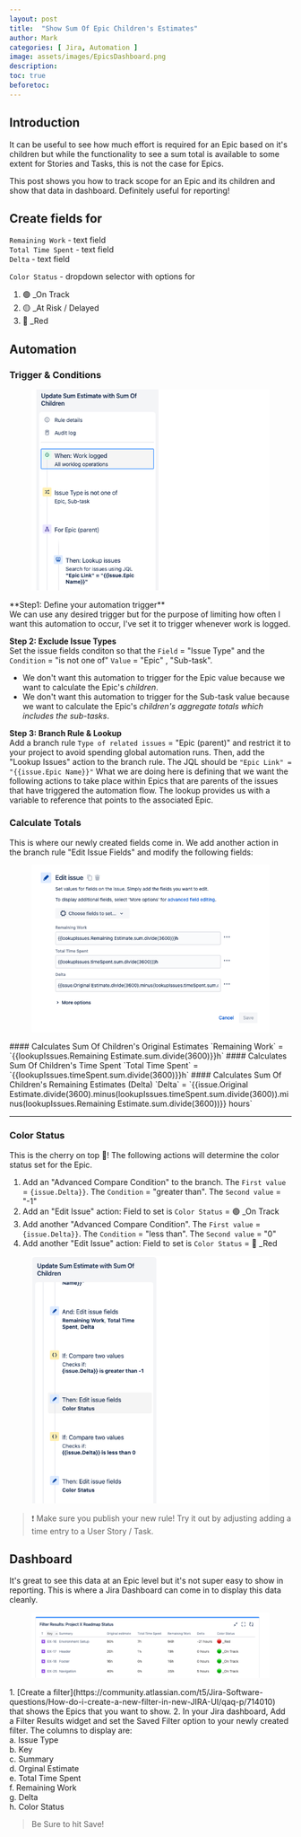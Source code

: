 ```yaml
---
layout: post
title:  "Show Sum Of Epic Children's Estimates"
author: Mark
categories: [ Jira, Automation ]
image: assets/images/EpicsDashboard.png
description: 
toc: true
beforetoc: 
---
```

## Introduction
It can be useful to see how much effort is required for an Epic based on it's children but while the functionality to see a sum total is available to some extent for Stories and Tasks, this is not the case for Epics. 

This post shows you how to track scope for an Epic and its children and show that data in dashboard. Definitely useful for reporting!

## Create fields for 
`Remaining Work` - text field <br>
`Total Time Spent` - text field <br>
`Delta` - text field

`Color Status` - dropdown selector with options for 
1. 🟢 _On Track
2. 🟡 _At Risk / Delayed
3. 🔴 _Red

## Automation
### Trigger & Conditions
<figure>
    <img src="/assets/images/automationSection1.png"
         alt="Automation Section 1">
</figure>
**Step1: Define your automation trigger** <br>
We can use any desired trigger but for the purpose of limiting how often I want this automation to occur, I've set it to trigger whenever work is logged.

**Step 2: Exclude Issue Types** <br>
Set the issue fields conditon so that the `Field` = "Issue Type" and the `Condition` = "is not one of" `Value` = "Epic" , "Sub-task".
- We don't want this automation to trigger for the Epic value because we want to calculate the Epic's *children*. 
- We don't want this automation to trigger for the Sub-task value because we want to calculate the Epic's *children's aggregate totals which includes the sub-tasks*.

**Step 3: Branch Rule & Lookup** <br>
Add a branch rule `Type of related issues` = "Epic (parent)" and restrict it to your project to avoid spending global automation runs.
Then, add the "Lookup Issues" action to the branch rule. The JQL should be `"Epic Link" = "{{issue.Epic Name}}"`
What we are doing here is defining that we want the following actions to take place within Epics that are parents of the issues that have triggered the automation flow. The lookup provides us with a variable to reference that points to the associated Epic.

### Calculate Totals
This is where our newly created fields come in. We add another action in the branch rule "Edit Issue Fields" and modify the following fields:
<figure>
    <img src="/assets/images/editIssueFields.png"
         alt="Edit Issue Fields">
</figure>
#### Calculates Sum Of Children's Original Estimates
`Remaining Work` = `{{lookupIssues.Remaining Estimate.sum.divide(3600)}}h`
#### Calculates Sum Of Children's Time Spent
`Total Time Spent` = `{{lookupIssues.timeSpent.sum.divide(3600)}}h`
#### Calculates Sum Of Children's Remaining Estimates (Delta)
`Delta` = `{{issue.Original Estimate.divide(3600).minus(lookupIssues.timeSpent.sum.divide(3600)).minus(lookupIssues.Remaining Estimate.sum.divide(3600))}} hours`

---
### Color Status
This is the cherry on top 🍒! The following actions will determine the color status set for the Epic.
1. Add an "Advanced Compare Condition" to the branch. The `First value` = `{issue.Delta}}`. The `Condition` = "greater than". The `Second value` = "-1"
2. Add an "Edit Issue" action: Field to set is `Color Status` = 🟢  _On Track
3.  Add another "Advanced Compare Condition". The `First value` = `{issue.Delta}}`. The `Condition` = "less than". The `Second value` = "0"
4. Add another "Edit Issue" action: Field to set is `Color Status` = 🔴 _Red

<figure>
    <img src="/assets/images/automationSection2.png"
         alt="Automation Section 2">
</figure>

> ❗️ Make sure you publish your new rule! Try it out by adjusting adding a time entry to a User Story / Task.

## Dashboard
It's great to see this data at an Epic level but it's not super easy to show in reporting. This is where a Jira Dashboard can come in to display this data cleanly.
<figure>
    <img src="/assets/images/EpicsDashboard.png"
         alt="an Epics Dashboard">
</figure>
1. [Create a filter](https://community.atlassian.com/t5/Jira-Software-questions/How-do-i-create-a-new-filter-in-new-JIRA-UI/qaq-p/714010) that shows the Epics that you want to show.
2. In your Jira dashboard, Add a Filter Results widget and set the Saved Filter option to your newly created filter. The columns to display are:
	<br>a. Issue Type
	<br>b. Key
	<br>c. Summary
	<br>d. Orginal Estimate
	<br>e. Total Time Spent
	<br>f. Remaining Work
	<br>g. Delta
	<br>h. Color Status

> Be Sure to hit Save!
<!--stackedit_data:
eyJoaXN0b3J5IjpbMjM2NzEzNTk4LC00NTUyNTU5MzgsODgzMj
c2MTcwLDE1NDAwMzg4MDBdfQ==
-->
